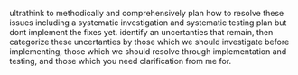ultrathink to methodically and comprehensively plan how to resolve these issues including a systematic investigation and systematic testing plan but dont implement the fixes yet. identify an uncertanties that remain, then categorize these uncertanties by those which we should investigate before implementing, those which we should resolve through implementation and testing, and those which you need clarification from me for.